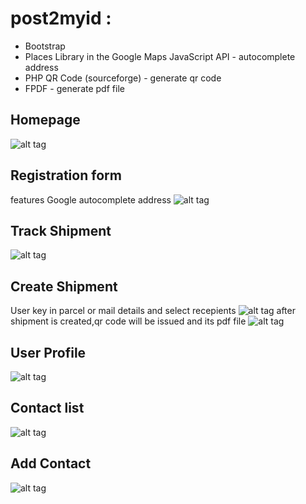 # post2myid :
* Bootstrap
* Places Library in the Google Maps JavaScript API - autocomplete address
* PHP QR Code (sourceforge) - generate qr code
* FPDF - generate pdf file

## Homepage
![alt tag](https://cloud.githubusercontent.com/assets/13564825/22435439/045ba3cc-e75b-11e6-8583-cae576474b94.png)

## Registration form
features Google autocomplete address
![alt tag](https://cloud.githubusercontent.com/assets/13564825/22495187/0bf817f4-e879-11e6-80fd-d889043d3be0.png)

## Track Shipment
![alt tag](https://cloud.githubusercontent.com/assets/13564825/22435441/045d6932-e75b-11e6-9104-c81a338f2af2.png)

## Create Shipment
User key in parcel or mail details and select recepients
![alt tag](https://cloud.githubusercontent.com/assets/13564825/22435443/046186ca-e75b-11e6-962b-25b1c07ed472.png)
after shipment is created,qr code will be issued and its pdf file
![alt tag](https://cloud.githubusercontent.com/assets/13564825/22471888/c6df33ba-e80e-11e6-94f7-2026c10337a6.png)

## User Profile
![alt tag](https://cloud.githubusercontent.com/assets/13564825/22435440/045cb442-e75b-11e6-87c7-50583fc97f64.png)

## Contact list
![alt tag](https://cloud.githubusercontent.com/assets/13564825/22435442/046128ec-e75b-11e6-8980-e71178774951.png)

## Add Contact
![alt tag](https://cloud.githubusercontent.com/assets/13564825/22435438/045ab700-e75b-11e6-9daf-b71e44b445fc.png)

